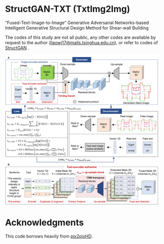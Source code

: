 # StructGAN-TXT (TxtImg2Img)
“Fused-Text-Image-to-Image” Generative Adversarial Networks-based Intelligent Generative Structural Design Method for Shear-wall Building

The codes of this study are not all public, any other codes are available by request to the author (liaowj17@mails.tsinghua.edu.cn), or refer to codes of [StructGAN](https://github.com/wenjie-liao/StructGAN_v1) .

![image](https://github.com/wenjie-liao/StructGAN-TXT-TxtImg2Img/blob/main/TxtImg2Img.png)

# Acknowledgments
This code borrows heavily from [pix2pixHD](https://github.com/NVIDIA/pix2pixHD).
